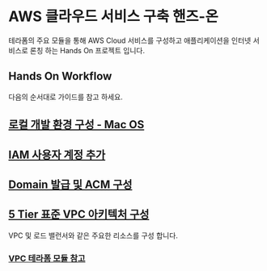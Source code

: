 # AWS 클라우드 서비스 구축 핸즈-온 
테라폼의 주요 모듈을 통해 AWS Cloud 서비스를 구성하고 애플리케이션을 인터넷 서비스로 론칭 하는 Hands On 프로젝트 입니다.

## Hands On Workflow
다음의 순서대로 가이드를 참고 하세요.

## [로컬 개발 환경 구성 - Mac OS](./docs/setup-macos.md)


## [IAM 사용자 계정 추가](./docs/aws-iam.md)

## [Domain 발급 및 ACM 구성](./docs/aws-acm.md)

## [5 Tier 표준 VPC 아키텍처 구성](./samples/waf-vpc5tier/handson-vpc.md) 
VPC 및 로드 밸런서와 같은 주요한 리소스를 구성 합니다.

### [VPC 테라폼 모듈 참고](./docs/tfmodule-aws-vpc.md)

